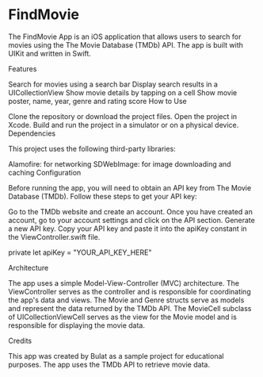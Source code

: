 # FindMovie
The FindMovie App is an iOS application that allows users to search for movies using the The Movie Database (TMDb) API. The app is built with UIKit and written in Swift.

Features

Search for movies using a search bar
Display search results in a UICollectionView
Show movie details by tapping on a cell
Show movie poster, name, year, genre and rating score
How to Use

Clone the repository or download the project files.
Open the project in Xcode.
Build and run the project in a simulator or on a physical device.
Dependencies

This project uses the following third-party libraries:

Alamofire: for networking
SDWebImage: for image downloading and caching
Configuration

Before running the app, you will need to obtain an API key from The Movie Database (TMDb). Follow these steps to get your API key:

Go to the TMDb website and create an account.
Once you have created an account, go to your account settings and click on the API section.
Generate a new API key.
Copy your API key and paste it into the apiKey constant in the ViewController.swift file.

private let apiKey = "YOUR_API_KEY_HERE"

Architecture

The app uses a simple Model-View-Controller (MVC) architecture. The ViewController serves as the controller and is responsible for coordinating the app's data and views. The Movie and Genre structs serve as models and represent the data returned by the TMDb API. The MovieCell subclass of UICollectionViewCell serves as the view for the Movie model and is responsible for displaying the movie data.

Credits

This app was created by Bulat as a sample project for educational purposes. The app uses the TMDb API to retrieve movie data.
